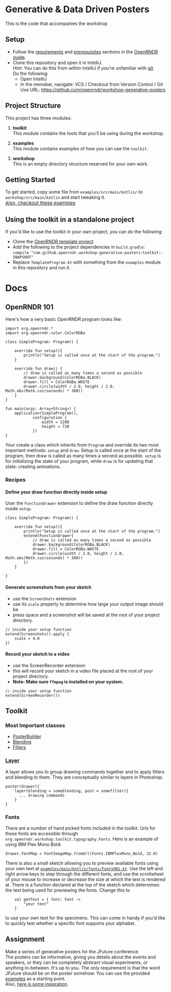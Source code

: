 # Generative & Data Driven Posters

This is the code that accompanies the workshop

## Setup

 - Follow the [requirements](https://guide.openrndr.org/#/Tutorial_Start?id=requirements) and [prerequisites](https://guide.openrndr.org/#/Tutorial_Start?id=setting-up-prerequisites()) sections in the [OpenRNDR guide](https://guide.openrndr.org/).
 - Clone this repository and open it in IntelliJ.<br>
   *Hint*: You can do this from within IntelliJ if you're unfamiliar with [git](https://git-scm.com/).<br>
   Do the following:
   - Open IntelliJ
   - In the menubar, navigate: VCS / Checkout from Version Control / Git<br>
     Use URL: https://github.com/openrndr/workshop-generative-posters


## Project Structure
This project has three modules:

1. **toolkit**<br>
This module contains the tools that you'll be using during the workshop.

2. **examples**<br>
This module contains examples of how you can use the `toolkit`.

3. **workshop**<br>
This is an empty directory structure reserved for your own work.

## Getting Started
To get started, copy some file from `examples/src/main/kotlin/` to `workshop/src/main/kotlin` and start tweaking it.<br>
<span style="font-size: 15px">
[Also, checkout these examples](examples/README.md)
</span>


## Using the toolkit in a standalone project
If you'd like to use the toolkit in your own project, you can do the following:
- Clone the [OpenRNDR template project](https://github.com/openrndr/openrndr-gradle-template)
- Add the following to the project dependencies in `build.gradle`:<br>
```compile "com.github.openrndr.workshop-generative-posters:toolkit:-SNAPSHOT"```
- Replace `TemplateProgram.kt` with something from the `examples` module in this repository and run it.


# Docs

## OpenRNDR 101

Here's how a very basic OpenRNDR program looks like:
```
import org.openrndr.*
import org.openrndr.color.ColorRGBa

class SimpleProgram: Program() {

    override fun setup(){
        println("Setup is called once at the start of the program.")
    }

    override fun draw() {
        // draw is called as many times a second as possible
        drawer.background(ColorRGBa.BLACK)
        drawer.fill = ColorRGBa.WHITE
        drawer.circle(width / 2.0, height / 2.0, Math.abs(Math.cos(seconds) * 300))
    }
}

fun main(args: Array<String>) {
    application(SimpleProgram(),
            configuration {
                width = 1280
                height = 720
            })
}
```

Your create a class which inherits from `Program` and override its two most important methods: `setup` and `draw`.
Setup is called once at the start of the program, then draw is called as many times a second as possible.
`setup` is for initializing the state of your program, while `draw` is for updating that state: creating animations.

### Recipes

#### Define your draw function directly inside setup
User the `FunctionDrawer` extension to define the draw function directly inside `setup`.
```
class SimpleProgram: Program() {

    override fun setup(){
        println("Setup is called once at the start of the program.")
        extend(FunctionDrawer{
            // draw is called as many times a second as possible
            drawer.background(ColorRGBa.BLACK)
            drawer.fill = ColorRGBa.WHITE
            drawer.circle(width / 2.0, height / 2.0, Math.abs(Math.cos(seconds) * 300))
        })
    }

}
```



#### Generate screenshots from your sketch
- use the `ScreenShots` extension
- use its `scale` property to determine how large your output image should be
- press space and a screenshot will be saved at the root of your project directory.
```
// inside your setup function
extend(Screenshots().apply {
    scale = 4.0
})
```


#### Record your sketch to a video
- use the ScreenRecorder extension
- this will record your sketch in a video file placed at the root of your project directory.
- **Note: Make sure `ffmpeg` is installed on your system.**
```
// inside your setup function
extend(ScreenRecorder())
```



## Toolkit

### Most Important classes
- [PosterBuilder](https://github.com/openrndr/workshop-generative-posters/blob/master/toolkit/src/main/kotlin/org/openrndr/workshop/toolkit/poster/PosterBuilder.kt)
- [Blending](https://github.com/openrndr/workshop-generative-posters/blob/master/toolkit/src/main/kotlin/org/openrndr/workshop/toolkit/filters/Blending.kt)
- [Filters](https://github.com/openrndr/workshop-generative-posters/blob/master/toolkit/src/main/kotlin/org/openrndr/workshop/toolkit/filters/Waves.kt)

### [Layer](https://github.com/openrndr/workshop-generative-posters/blob/master/toolkit/src/main/kotlin/org/openrndr/workshop/toolkit/poster/PosterBuilder.kt#L13)
A layer allows you to group drawing commands together and to apply filters and blending to them. They are conceptually similar to layers in Photoshop.
```
poster(drawer){
    layer(blending = someblending, post = somefilter){
      ... drawing commands
    }
}
```

### Fonts
There are a number of hand picked fonts included in the toolkit.
Urls for these fonts are accessible through `org.openrndr.workshop.toolkit.typography.Fonts`.
Here is an example of using IBM Plex Mono Bold:
```
drawer.fontMap = FontImageMap.fromUrl(Fonts.IBMPlexMono_Bold, 32.0)
```

There is also a small sketch allowing you to preview available fonts using your own text at
[`examples/main/kotlin/fonts/Fonts001.kt`](https://github.com/openrndr/workshop-generative-posters/blob/master/examples/src/main/kotlin/fonts/Fonts001.kt). Use the left and right arrow keys to step through the different fonts, and use the scrollwheel of your mouse to increase or decrease the size at which the text is rendered at.
There is a function declared at the top of the sketch which determines the text being used for previewing the fonts.
Change this to
```
    val getText = { font: Font ->
        "your text"
    }
```
to use your own text for the specimens.
This can come in handy if you'd like to quickly test whether a specific font supports your alphabet.

## Assignment

Make a series of generative posters for the JFuture conference.<br>
The posters can be informative, giving you details about the events and speakers, or they can be completely abstract visual experiments, or anything in-between. It's up to you.
The only requirement is that the word JFuture should be on the poster somehow.
You can use the provided [examples](https://github.com/openrndr/workshop-generative-posters/tree/master/examples) as a starting point.<br>
Also, [here is some inspiration](https://github.com/openrndr/workshop-generative-posters/blob/master/inspiration.md).<br>
